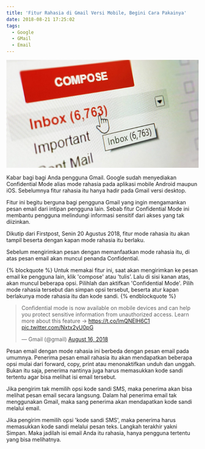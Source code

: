 ```yaml
---
title: 'Fitur Rahasia di Gmail Versi Mobile, Begini Cara Pakainya'
date: 2018-08-21 17:25:02
tags:
  - Google
  - GMail
  - Email
---
```

![Placeholder](/assets/images/5a84fcfe68ea7-gmail_665_374.jpg)

Kabar bagi bagi Anda pengguna Gmail. Google sudah menyediakan Confidential Mode alias mode rahasia pada aplikasi mobile Android maupun iOS. Sebelumnya fitur rahasia itu hanya hadir pada Gmail versi desktop. 

Fitur ini begitu berguna bagi pengguna Gmail yang ingin mengamankan pesan email dari intipan pengguna lain. Sebab fitur Confidential Mode ini membantu pengguna melindungi informasi sensitif dari akses yang tak diizinkan. 

Dikutip dari Firstpost, Senin 20 Agustus 2018, fitur mode rahasia itu akan tampil beserta dengan kapan mode rahasia itu berlaku. 

Sebelum mengirimkan pesan dengan memanfaatkan mode rahasia itu, di atas pesan email akan muncul penanda Confidential. 

{% blockquote %}
Untuk memakai fitur ini, saat akan mengirimkan ke pesan email ke pengguna lain, klik 'compose' atau 'tulis’. Lalu di sisi kanan atas, akan muncul beberapa opsi. Pilihlah dan aktifkan 'Confidential Mode'. Pilih mode rahasia tersebut dan simpan opsi tersebut, beserta atur kapan berlakunya mode rahasia itu dan kode sandi. 
{% endblockquote %}

<blockquote class="twitter-tweet" data-lang="en"><p lang="en" dir="ltr">Confidential mode is now available on mobile devices and can help you protect sensitive information from unauthorized access. Learn more about this feature → <a href="https://t.co/lmQNElH6C1">https://t.co/lmQNElH6C1</a> <a href="https://t.co/Nxtx2yU0pG">pic.twitter.com/Nxtx2yU0pG</a></p>&mdash; Gmail (@gmail) <a href="https://twitter.com/gmail/status/1030146398757511168?ref_src=twsrc%5Etfw">August 16, 2018</a></blockquote>
<script async src="https://platform.twitter.com/widgets.js" charset="utf-8"></script>

Pesan email dengan mode rahasia ini berbeda dengan pesan email pada umumnya. Penerima pesan email rahasia itu akan mendapatkan beberapa opsi mulai dari forward, copy, print atau menonaktifkan unduh dan unggah. Bukan itu saja, penerima nantinya juga harus memasukkan kode sandi tertentu agar bisa melihat isi email tersebut. 

Jika pengirim tak memilih opsi kode sandi SMS, maka penerima akan bisa melihat pesan email secara langsung. Dalam hal penerima email tak menggunakan Gmail, maka sang penerima akan mendapatkan kode sandi melalui email. 

Jika pengirim memilih opsi 'kode sandi SMS', maka penerima harus memasukkan kode sandi melalui pesan teks. Langkah terakhir yakni Simpan. Maka jadilah isi email Anda itu rahasia, hanya pengguna tertentu yang bisa melihatnya.